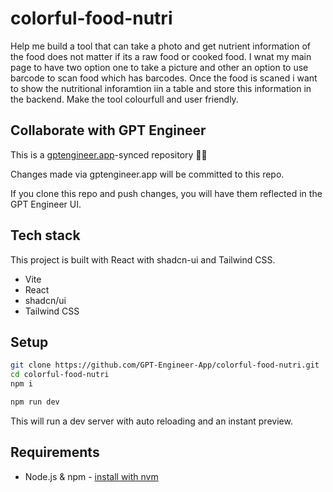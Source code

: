 # colorful-food-nutri

Help me build a tool that can take a photo and get nutrient information of the food does not matter if its a raw food or cooked food. I wnat my main page to have two option one to take a picture and other an option to use barcode to scan food which has barcodes. Once the food is scaned i want to show the nutritional inforamtion iin a table and store this information in the backend. Make the tool colourfull and user friendly.

## Collaborate with GPT Engineer

This is a [gptengineer.app](https://gptengineer.app)-synced repository 🌟🤖

Changes made via gptengineer.app will be committed to this repo.

If you clone this repo and push changes, you will have them reflected in the GPT Engineer UI.

## Tech stack

This project is built with React with shadcn-ui and Tailwind CSS.

- Vite
- React
- shadcn/ui
- Tailwind CSS

## Setup

```sh
git clone https://github.com/GPT-Engineer-App/colorful-food-nutri.git
cd colorful-food-nutri
npm i
```

```sh
npm run dev
```

This will run a dev server with auto reloading and an instant preview.

## Requirements

- Node.js & npm - [install with nvm](https://github.com/nvm-sh/nvm#installing-and-updating)
